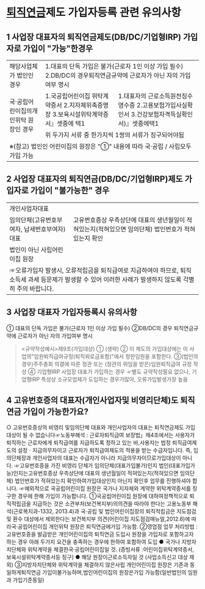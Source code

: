 # [퇴직연금](DB/DC/기업형IRP)제도 가입자등록 관련 유의사항
## 1 사업장 대표자의 퇴직연금제도(DB/DC/기업형IRP) 가입자로 가입이 "가능"한경우

<table><tbody><tr>
<td>
해당사업체가 법인인 경우</td>
<td colspan="2">1.대표의 단독 가입은 불가(근로자 1인 이상 가입 필수)
2.DB/DC의 경우퇴직연금규약에 근로자가 아닌 자의 가입여부 명시</td></tr><tr>
<td rowspan="2">국·공립어린이집의개인위탁 원장인 경우</td>
<td>1.국공립어린이집 위탁계약증서
2.지자체위촉증명장
3.보육시설위탁계약증서』셋중에 택1</td>
<td>1.대표자의 근로소득원천징수영수증
2.고용보험가입사실확인서
3.건강보험자격득실확인서)』셋중에택1</td></tr><tr>
<td colspan="2">
위 두가지 서류 중 한가지씩 1쌍의 서류가 징구되어야됨</td></tr><tr>
<td colspan="3">
※(참고) 법인인 어린이집의 원장은 "①" 내용에 따라 국·공립 / 사립모두 가입 가능</td></tr></tbody>
</table>


## 2 사업장 대표자의 퇴직연금(DB/DC/기업형IRP)제도 가입자로 가입이 "불가능한" 경우

<table><tbody><tr>
<td>
개인사업자대표</td>
<td>
</td></tr><tr>
<td>
임의단체(고유번호부여자, 납세번호부여자) 대표</td>
<td>
고유번호증상 우측상단에 대표의 생년월일이 적혀있는지(적혀있으면 임의단체) 법인번호가 적혀있는지 확인</td></tr><tr>
<td>
법인이 아닌 사립어린이집 원장</td>
<td>
</td></tr><tr>
<td colspan="2">☞오류가입자 발생시, 오류적립금을 퇴직급여로 지급하여야 하므로, 퇴직소득세 과세 등문제가 발생할 수 있어 이러한 사례가 발생하지 않도록 각별히 주의 바랍니다.</td></tr></tbody>
</table>


## 3 사업장 대표자 가입자등록시 유의사항
① 대표의 단독 가입은 불가(근로자 1인 이상 가입 필수)
②DB/DC의 경우
퇴직연금규약에 근로자가 아닌 자의 가입여부 명시
> <규약작성예시>제9조(가입대상)
> ① (생략)
> ② 이 제도의 가입대상에는 이 사업의"임원퇴직급여규정(퇴직위로금포함)"에서 정한임원을 포함한다.
③(법인의 경우)주주총회 의결에 따른 정관 또는 (정관의 위임을 받은)임원퇴직급여 규정
작성
④ 기업형IRP 사업장 대표가 가입하는 경우
☞별도 규약작성필요 없으나, 기업형IRP 특성상 소규모업체가 도입하는 경우가많아, 오류가입발생가장 높음
## 4 고유번호증의 대표자(개인사업자및 비영리단체)도 퇴직연금 가입이 가능한가요?
○ 고유번호증상의 비영리 및임의단체 대표와 개인사업자의 대표는 퇴직연금제도 가입대상이 될 수 없습니다☞노동부해석 : 근로자퇴직급여 보장법」제4조에서는 사용자가 퇴직하는 근로자에게 퇴직급여를 지급하도록 정하고 있는 바,사용자는 법정 퇴직급여제도의 설정ㆍ지급의무자이고 근로자가 퇴직급여제도의 적용을 받는 수급자입니다.
즉, 임의단체장과 개인사업자의 대표는 수급자가 아니라 지급의무자이므로가입대상이 아니다.
☞고유번호증을 가진 비영리 단체가 임의단체(대표가입불가)인지 법인(대표가입가능)인지는고유번호증상 우측상단에 대표의 생년월일이 적혀있는지(적혀있으면 임의단체) 법인번호가 적혀있는지 확인하여가입대상인지 아닌지 확인후 업무를 진행하셔야 합니다.
☞예외적으로 국공립어린이집 원장은 국가나 지자체와 계약한 위탁계약증서를 징구한 경우에 한해 가입이 가능합니다.
①국공립어린이집 원장에 대하여정책적으로 퇴직적립금을 지급하는 것은 소관부처(보건복지부)의의견을 따라야 한다는 고용노동부 해석(근로복지과-1332, 2013.4)과 국·공립 및 법인어린이집장의 퇴직적립금은 지도점검 및 환수 대상에서 제외한다는 보건복지부 의견(어린이집 지도점검매뉴얼,2012.6)에 따라국·공립어린이집 개인위탁 원장은 퇴직연금에가입 가능함.
②영업점 업무 처리방법 :고유번호증을 발급받은 개인어린이집의 퇴직연금 도입시 원장을 가입자로 포함하고자 하는 경우
아래 두가지 요건을 충족하는 경우에 한하여 포함하여 도입
● 국가나 지방자치단체와 위탁계약을 체결한국·공립어린이집일 것.
(증빙서류 :어린이집위탁계약증서,보육시설위탁계약증서등 징구)
● 해당 원장이근로소득자일 것 (사업소득신고 대상 제외)
③지방자치단체와 위탁계약을 체결하지 않은사립 개인어린이집 원장은 기존과 동일하게퇴직연금
가입이불가능하며,법인어린이집의 원장은가입 가능함(일반법인의 임원과 가입기준동일)
